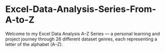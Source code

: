 # Excel-Data-Analysis-Series-From-A-to-Z
Welcome to my Excel Data Analysis A–Z Series — a personal learning and project journey through 26 different dataset genres, each representing a letter of the alphabet (A–Z).
